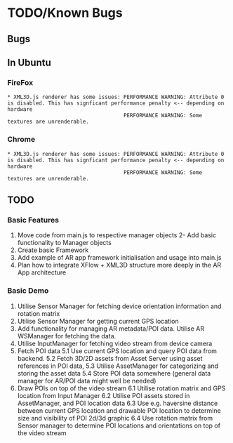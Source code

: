 # TODO/Known Bugs

## Bugs

## In Ubuntu

### FireFox
    * XML3D.js renderer has some issues: PERFORMANCE WARNING: Attribute 0 is disabled. This has signficant performance penalty <-- depending on hardware
                                         PERFORMANCE WARNING: Some textures are unrenderable.
### Chrome
    * XML3D.js renderer has some issues: PERFORMANCE WARNING: Attribute 0 is disabled. This has signficant performance penalty <-- depending on hardware
                                         PERFORMANCE WARNING: Some textures are unrenderable.

## TODO

### Basic Features
1. Move code from main.js to respective manager objects
2- Add basic functionality to Manager objects
3. Create basic Framework
4. Add example of AR app framework initialisation and usage into main.js
5. Plan how to integrate XFlow + XML3D structure more deeply in the AR App architecture

### Basic Demo
1. Utilise Sensor Manager for fetching device orientation information and rotation matrix
2. Utilise Sensor Manager for getting current GPS location
3. Add functionality for managing AR metadata/POI data. Utilise AR WSManager for fetching the data.
4. Utilise InputManager for fetching video stream from device camera
5. Fetch POI data
5.1 Use current GPS location and query POI data from backend.
5.2 Fetch 3D/2D assets from Asset Server using asset references in POI data,
5.3 Utilise AssetManager for categorizing and storing the asset data
5.4 Store POI data somewhere (general data manager for AR/POI data might well be needed)
6. Draw POIs on top of the video stream
6.1 Utilise rotation matrix and GPS location from Input Manager
6.2 Utilise POI assets stored in AssetManager, and POI location data
6.3 Use e.g. haversine distance between current GPS location and drawable POI location to determine size and visibility of POI 2d/3d graphic
6.4 Use rotation matrix from Sensor manager to determine POI locations and orientations on top of the video stream